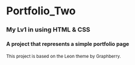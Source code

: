 # Portfolio_Two
### My Lv1 in using HTML & CSS 
#### A project that represents a simple portfolio page

<sub>This project is based on the Leon theme by Graphberry.</sub>
